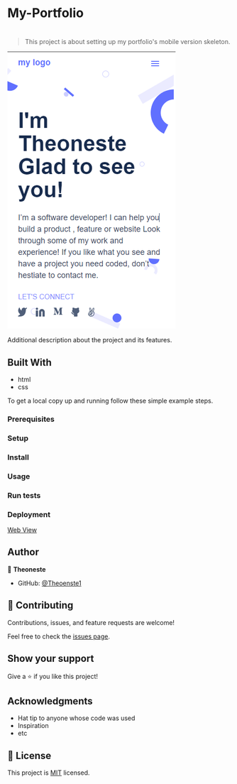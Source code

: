 # My-Portfolio

#

> This project is about setting up my portfolio's mobile version skeleton.

![setup m-version skeleton](./pic.png)

Additional description about the project and its features.

## Built With

- html
- css

To get a local copy up and running follow these simple example steps.

### Prerequisites

### Setup

### Install

### Usage

### Run tests

### Deployment

[Web View](https://Theoneste1.github.io/portfolio/)

## Author

👤 **Theoneste**

- GitHub: [@Theoenste1](https://github.com/Theoneste1)

## 🤝 Contributing

Contributions, issues, and feature requests are welcome!

Feel free to check the [issues page](../../issues/).

## Show your support

Give a ⭐️ if you like this project!

## Acknowledgments

- Hat tip to anyone whose code was used
- Inspiration
- etc

## 📝 License

This project is [MIT](./MIT.md) licensed.
